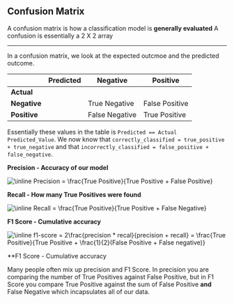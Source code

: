 ## Confusion Matrix

A confusion matrix is how a classification model is **generally evaluated**
A confusion is essentially a 2 X 2 array

---

In a confusion matrix, we look at the expected outcmoe and the predicted outcome.

|              | Predicted | Negative       | Positive       |
| ------------ | --------- | -------------- | -------------- |
| **Actual**   |           |                |                |
| **Negative** |           | True Negative  | False Positive |
| **Positive** |           | False Negative | True Positive  |

Essentially these values in the table is `Predicted == Actual` `Predicted_Value`.
We now know that `correctly_classified = true_positive + true_negative` and that `incorrectly_classified = false_positive + false_negative`.

**Precision - Accuracy of our model**

<img src="https://latex.codecogs.com/svg.image?\inline&space;Precision&space;=&space;\frac{True&space;Positive}{True&space;Positive&space;&plus;&space;False&space;Positive}" title="\inline Precision = \frac{True Positive}{True Positive + False Positive}" />

**Recall - How many True Positives were found**

<img src="https://latex.codecogs.com/svg.image?\inline&space;Recall&space;=&space;\frac{True&space;Positive}{True&space;Positive&space;&plus;&space;False&space;Negative}" title="\inline Recall = \frac{True Positive}{True Positive + False Negative}" />

**F1 Score - Cumulative accuracy**

<img src="https://latex.codecogs.com/svg.image?\inline&space;f1-score&space;=&space;2\frac{precision&space;*&space;recal}{precision&space;&plus;&space;recall}&space;=&space;\frac{True&space;Positive}{True&space;Positive&space;&plus;&space;\frac{1}{2}(False&space;Positive&space;&plus;&space;False&space;negative)}" title="\inline f1-score = 2\frac{precision * recal}{precision + recall} = \frac{True Positive}{True Positive + \frac{1}{2}(False Positive + False negative)}" />

\*\*F1 Score - Cumulative accuracy

Many people often mix up precision and F1 Score. In precision you are comparing the number of True Positives against False Positive, but in F1 Score
you compare True Positive against the sum of False Positive **and** False Negative which incapsulates all of our data.
